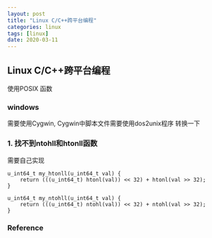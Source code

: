 ```yaml
---
layout: post
title: "Linux C/C++跨平台编程"
categories: linux
tags: [linux]
date: 2020-03-11
---
```


## Linux C/C++跨平台编程

使用POSIX 函数


### windows
需要使用Cygwin, Cygwin中脚本文件需要使用dos2unix程序 转换一下

### 1. 找不到ntohll和htonll函数

需要自己实现

    u_int64_t my_htonll(u_int64_t val) {
        return (((u_int64_t) htonl(val)) << 32) + htonl(val >> 32);
    }

    u_int64_t my_ntohll(u_int64_t val) {
        return (((u_int64_t) ntohl(val)) << 32) + ntohl(val >> 32);
    }

### Reference
